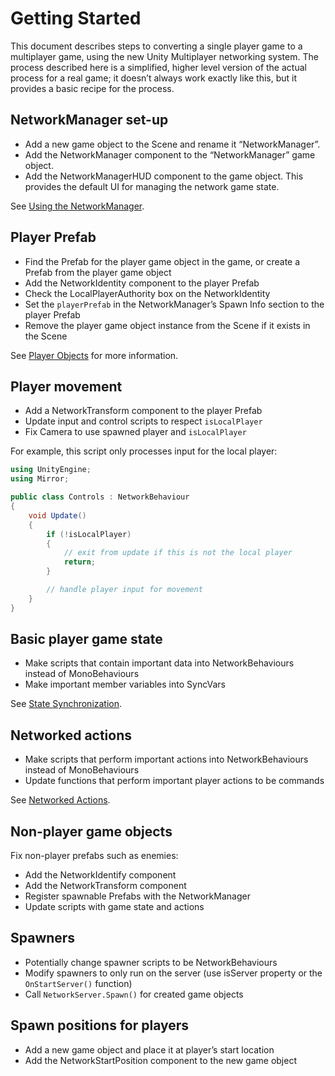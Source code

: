 # Getting Started

This document describes steps to converting a single player game to a multiplayer game, using the new Unity Multiplayer networking system. The process described here is a simplified, higher level version of the actual process for a real game; it doesn’t always work exactly like this, but it provides a basic recipe for the process.

## NetworkManager set-up

-   Add a new game object to the Scene and rename it “NetworkManager”.
-   Add the NetworkManager component to the “NetworkManager” game object.
-   Add the NetworkManagerHUD component to the game object. This provides the default UI for managing the network game state.

See [Using the NetworkManager](/Mirror/Components/NetworkManager).

## Player Prefab

-   Find the Prefab for the player game object in the game, or create a Prefab from the player game object
-   Add the NetworkIdentity component to the player Prefab
-   Check the LocalPlayerAuthority box on the NetworkIdentity
-   Set the `playerPrefab` in the NetworkManager’s Spawn Info section to the player Prefab
-   Remove the player game object instance from the Scene if it exists in the Scene

See [Player Objects](/Mirror/Concepts/GameObjects/SpawnPlayer) for more information.

## Player movement

-   Add a NetworkTransform component to the player Prefab
-   Update input and control scripts to respect `isLocalPlayer`
-   Fix Camera to use spawned player and `isLocalPlayer`

For example, this script only processes input for the local player:

``` cs
using UnityEngine;
using Mirror;

public class Controls : NetworkBehaviour
{
    void Update()
    {
        if (!isLocalPlayer)
        {
            // exit from update if this is not the local player
            return;
        }

        // handle player input for movement
    }
}
```

## Basic player game state

-   Make scripts that contain important data into NetworkBehaviours instead of MonoBehaviours
-   Make important member variables into SyncVars

See [State Synchronization](/Mirror/Concepts/StateSync).

## Networked actions

-   Make scripts that perform important actions into NetworkBehaviours instead of MonoBehaviours
-   Update functions that perform important player actions to be commands

See [Networked Actions](/Mirror/Concepts/Communications/).

## Non-player game objects

Fix non-player prefabs such as enemies:

-   Add the NetworkIdentify component
-   Add the NetworkTransform component
-   Register spawnable Prefabs with the NetworkManager
-   Update scripts with game state and actions

## Spawners

-   Potentially change spawner scripts to be NetworkBehaviours
-   Modify spawners to only run on the server (use isServer property or the `OnStartServer()` function)
-   Call `NetworkServer.Spawn()` for created game objects

## Spawn positions for players

-   Add a new game object and place it at player’s start location
-   Add the NetworkStartPosition component to the new game object
